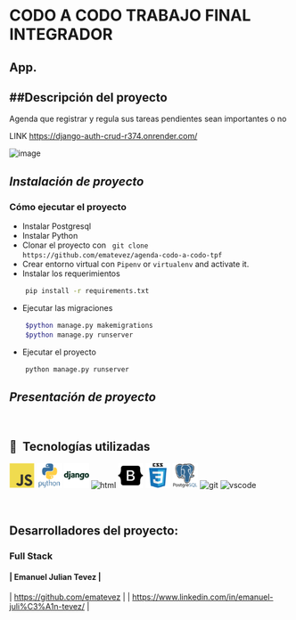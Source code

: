 # 
 
# **CODO A CODO TRABAJO FINAL INTEGRADOR**
## App.

##Descripción del proyecto
- 
Agenda que registrar y regula sus tareas pendientes sean importantes o no

LINK https://django-auth-crud-r374.onrender.com/

![image](https://user-images.githubusercontent.com/70983593/224024365-74a38daa-5c7b-4fbb-a561-1338d21c21ed.png)



##  *Instalación de proyecto* 
### Cómo ejecutar el proyecto
- Instalar Postgresql
- Instalar Python
- Clonar el proyecto con ``` git clone https://github.com/ematevez/agenda-codo-a-codo-tpf```
- Crear entorno virtual con `Pipenv` or `virtualenv` and activate it.
- Instalar los requerimientos
```sh
    pip install -r requirements.txt
```
- Ejecutar las migraciones
```sh
    $python manage.py makemigrations
    $python manage.py runserver
```
- Ejecutar el proyecto
```sh
    python manage.py runserver
```
## *Presentación de proyecto*


<br>  

<h2> 🚀 &nbsp;Tecnologías utilizadas</h2>
<p align="left">

<img src="https://raw.githubusercontent.com/devicons/devicon/master/icons/javascript/javascript-original.svg" alt="javascript" width="45" height="45" />
<img src="https://github.com/devicons/devicon/blob/master/icons/python/python-original-wordmark.svg" alt="python" width="45" height="45"/>
<img src="https://github.com/devicons/devicon/blob/master/icons/django/django-plain-wordmark.svg" alt="django" width="45" height="45"/>
<img src="https://cdn.jsdelivr.net/gh/devicons/devicon/icons/html5/html5-original.svg" alt="html" width="45" height="45"/>
<img src="https://raw.githubusercontent.com/devicons/devicon/master/icons/bootstrap/bootstrap-plain.svg" alt="bootstrap" width="45" height="45" />
<img src="https://raw.githubusercontent.com/devicons/devicon/master/icons/css3/css3-original-wordmark.svg" alt="css3" width="45" height="45" />
<img src="https://raw.githubusercontent.com/devicons/devicon/master/icons/postgresql/postgresql-original-wordmark.svg"  width="45" height="45" />      
<img src="https://cdn.jsdelivr.net/gh/devicons/devicon/icons/git/git-original.svg" alt="git" width="45" height="45"/>

<img src="https://cdn.jsdelivr.net/gh/devicons/devicon/icons/vscode/vscode-original.svg" alt="vscode" width="45" height="45"/>


    

</p>
<br>

## Desarrolladores del proyecto:

### Full Stack

#### | Emanuel Julian Tevez |
 | https://github.com/ematevez | 
 | https://www.linkedin.com/in/emanuel-juli%C3%A1n-tevez/ | 
 
